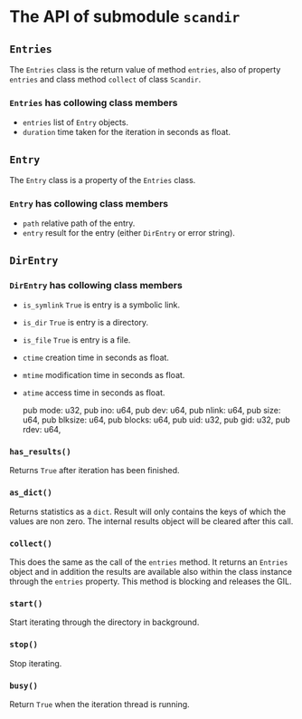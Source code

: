 # The API of submodule ``scandir``

## ``Entries``

The ``Entries`` class is the return value of method ``entries``, also of property ``entries`` and class method ``collect`` of class ``Scandir``.

### ``Entries`` has collowing class members

- ``entries`` list of ``Entry`` objects.
- ``duration`` time taken for the iteration in seconds as float.

## ``Entry``

The ``Entry`` class is a property of the ``Entries`` class.

### ``Entry`` has collowing class members

- ``path`` relative path of the entry.
- ``entry`` result for the entry (either ``DirEntry`` or error string).

## ``DirEntry``

### ``DirEntry`` has collowing class members

- ``is_symlink`` ``True`` is entry is a symbolic link.
- ``is_dir`` ``True`` is entry is a directory.
- ``is_file`` ``True`` is entry is a file.
- ``ctime`` creation time in seconds as float.
- ``mtime`` modification time in seconds as float.
- ``atime`` access time in seconds as float.

    pub mode: u32,
    pub ino: u64,
    pub dev: u64,
    pub nlink: u64,
    pub size: u64,
    pub blksize: u64,
    pub blocks: u64,
    pub uid: u32,
    pub gid: u32,
    pub rdev: u64,

### ``has_results()``

Returns ``True`` after iteration has been finished.

### ``as_dict()``

Returns statistics as a ``dict``. Result will only contains the keys of which the values are non zero. The internal results object will be cleared after this call.

### ``collect()``

This does the same as the call of the ``entries`` method. It returns an ``Entries`` object and in addition the results are available also within the class instance through the ``entries`` property. This method is blocking and releases the GIL.

### ``start()``

Start iterating through the directory in background.

### ``stop()``

Stop iterating.

### ``busy()``

Return ``True`` when the iteration thread is running.
